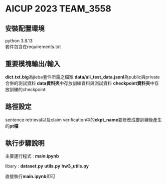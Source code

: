 # AICUP 2023 TEAM_3558 
## 安裝配置環境
python 3.8.13  
套件包含在requirements.txt
## 重要模塊輸出/輸入
**dict.txt.big**為jieba套件所需之檔案
**data/all_test_data.jsonl**為public與private合併的測試資料
**data資料夾**中存放訓練資料與測試資料
**checkpoint資料夾**中存放訓練的checkpoint
## 路徑設定
sentence retrieval以及claim verification中的**ckpt_name**要修改成要訓練後產生的**pt檔**
## 執行步驟說明
主要運行程式 : **main.ipynb**

libary : **dataset.py** **utils.py** **hw3_utils.py**

直接執行**main.ipynb**即可
